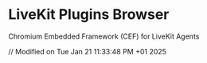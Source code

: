 # LiveKit Plugins Browser 

Chromium Embedded Framework (CEF) for LiveKit Agents

// Modified on Tue Jan 21 11:33:48 PM +01 2025

